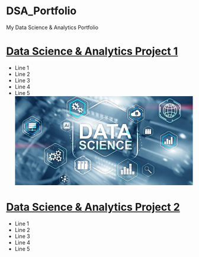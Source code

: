 # DSA_Portfolio
My Data Science &amp; Analytics Portfolio

# [Data Science & Analytics Project 1](https://github.com/zymandsa/DSA_Portfolio)
* Line 1
* Line 2
* Line 3
* Line 4
* Line 5
![](https://github.com/zymandsa/DSA_Portfolio/blob/main/images/big-data-center-analyzes-data-science-background-presentation-big-data-center-analyzes-data-science-background-159196598.jpg)

# [Data Science & Analytics Project 2](https://github.com/zymandsa/DSA_Portfolio)
* Line 1
* Line 2
* Line 3
* Line 4
* Line 5
